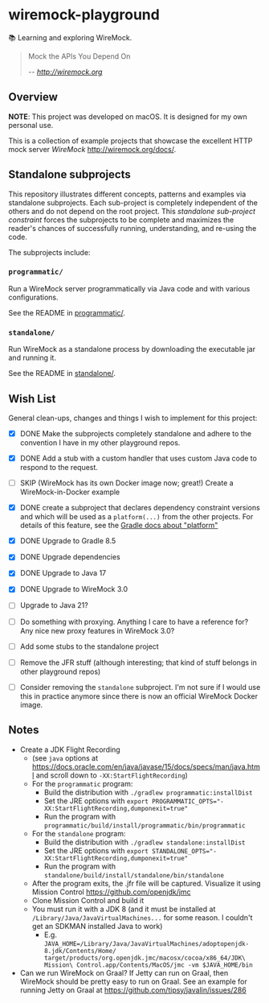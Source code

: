 # wiremock-playground 

📚 Learning and exploring WireMock.

> Mock the APIs You Depend On
> 
> -- <cite>http://wiremock.org</cite>


## Overview

**NOTE**: This project was developed on macOS. It is designed for my own personal use.

This is a collection of example projects that showcase the excellent HTTP mock server _WireMock_ 
<http://wiremock.org/docs/>.


## Standalone subprojects

This repository illustrates different concepts, patterns and examples via standalone subprojects. Each sub-project is
completely independent of the others and do not depend on the root project. This _standalone sub-project constraint_
forces the subprojects to be complete and maximizes the reader's chances of successfully running, understanding, and
re-using the code.

The subprojects include:


### `programmatic/`

Run a WireMock server programmatically via Java code and with various configurations.

See the README in [programmatic/](programmatic/).


### `standalone/`

Run WireMock as a standalone process by downloading the executable jar and running it.

See the README in [standalone/](standalone/).


## Wish List

General clean-ups, changes and things I wish to implement for this project:

* [x] DONE Make the subprojects completely standalone and adhere to the convention I have in my other playground repos.
* [x] DONE Add a stub with a custom handler that uses custom Java code to respond to the request.
* [ ] SKIP (WireMock has its own Docker image now; great!) Create a WireMock-in-Docker example
* [x] DONE create a subproject that declares dependency constraint versions and which will be used as a `platform(...)`
  from the other projects. For details of this feature, see the [Gradle docs about "platform"](https://docs.gradle.org/current/userguide/platforms.html)
* [x] DONE Upgrade to Gradle 8.5
* [x] DONE Upgrade dependencies
* [x] DONE Upgrade to Java 17
* [x] DONE Upgrade to WireMock 3.0
* [ ] Upgrade to Java 21?
* [ ] Do something with proxying. Anything I care to have a reference for? Any nice new proxy features in WireMock 3.0?
* [ ] Add some stubs to the standalone project
* [ ] Remove the JFR stuff (although interesting; that kind of stuff belongs in other playground repos)
* [ ] Consider removing the `standalone` subproject. I'm not sure if I would use this in practice anymore since there is
  now an official WireMock Docker image.


## Notes

* Create a JDK Flight Recording
  * (see `java` options at <https://docs.oracle.com/en/java/javase/15/docs/specs/man/java.html> and scroll down to `-XX:StartFlightRecording`)
  * For the `programmatic` program:
    * Build the distribution with `./gradlew programmatic:installDist`
    * Set the JRE options with `export PROGRAMMATIC_OPTS="-XX:StartFlightRecording,dumponexit=true"`
    * Run the program with `programmatic/build/install/programmatic/bin/programmatic`
  * For the `standalone` program:
    * Build the distribution with `./gradlew standalone:installDist`
    * Set the JRE options with `export STANDALONE_OPTS="-XX:StartFlightRecording,dumponexit=true"`
    * Run the program with `standalone/build/install/standalone/bin/standalone`
  * After the program exits, the .jfr file will be captured. Visualize it using Mission Control <https://github.com/openjdk/jmc>
  * Clone Mission Control and build it
  * You must run it with a JDK 8 (and it must be installed at `/Library/Java/JavaVirtualMachines...` for some reason. I couldn't get an SDKMAN installed Java to work)
    * E.g. `JAVA_HOME=/Library/Java/JavaVirtualMachines/adoptopenjdk-8.jdk/Contents/Home/ target/products/org.openjdk.jmc/macosx/cocoa/x86_64/JDK\ Mission\ Control.app/Contents/MacOS/jmc -vm $JAVA_HOME/bin`
* Can we run WireMock on Graal? If Jetty can run on Graal, then WireMock should be pretty easy to run on Graal. See an
  example for running Jetty on Graal at <https://github.com/tipsy/javalin/issues/286>
